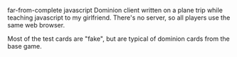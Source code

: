 far-from-complete javascript Dominion client written on a plane trip while teaching javascript to my girlfriend. There's no server, so all players use the same web browser.

Most of the test cards are "fake", but are typical of dominion cards from the base game.
